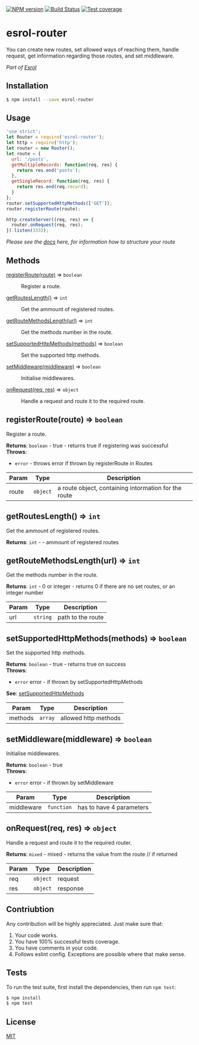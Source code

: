 [![NPM version][npm-image]][npm-url] 
[![Build Status][travis-image]][travis-url] 
[![Test coverage][coveralls-image]][coveralls-url]

# esrol-router
You can create new routes, set allowed ways of reaching them, handle request, get information regarding those routes, and set middleware.

*Part of [Esrol](https://github.com/esrol/esrol)*

## Installation

```sh
$ npm install --save esrol-router
```

## Usage

```js
'use strict';
let Router = require('esrol-router');
let http = require('http');
let router = new Router();
let route = {
  url: '/posts',
  getMultipleRecords: function(req, res) {
    return res.end('posts');
  },
  getSingleRecord: function(req, res) {
    return res.end(req.record);
  }
};
router.setSupportedHttpMethods(['GET']);
router.registerRoute(route);

http.createServer((req, res) => {
  router.onRequest(req, res);
}).listen(3333);
```
_Please see the <a href="https://github.com/esrol/esrol-server-app/wiki/Routes#router" target="_blank">docs</a> here, for information how to structure your route_

## Methods
<dl>
<dt><a href="#registerRoute">registerRoute(route)</a> ⇒ <code>boolean</code></dt>
<dd><p>Register a route.</p>
</dd>
<dt><a href="#getRoutesLength">getRoutesLength()</a> ⇒ <code>int</code></dt>
<dd><p>Get the ammount of registered routes.</p>
</dd>
<dt><a href="#getRouteMethodsLength">getRouteMethodsLength(url)</a> ⇒ <code>int</code></dt>
<dd><p>Get the methods number in the route.</p>
</dd>
<dt><a href="#setSupportedHttpMethods">setSupportedHttpMethods(methods)</a> ⇒ <code>boolean</code></dt>
<dd><p>Set the supported http methods.</p>
</dd>
<dt><a href="#setMiddleware">setMiddleware(middleware)</a> ⇒ <code>boolean</code></dt>
<dd><p>Initialise middlewares.</p>
</dd>
<dt><a href="#onRequest">onRequest(req, res)</a> ⇒ <code>object</code></dt>
<dd><p>Handle a request and route it to the required route.</p>
</dd>
</dl>

<a name="registerRoute"></a>
## registerRoute(route) ⇒ <code>boolean</code>
Register a route.

**Returns**: <code>boolean</code> - true - returns true if registering was successful  
**Throws**:

- <code>error</code> - throws error if thrown by registerRoute in Routes


| Param | Type | Description |
| --- | --- | --- |
| route | <code>object</code> | a route object, containing intormation for the route |

<a name="getRoutesLength"></a>
## getRoutesLength() ⇒ <code>int</code>
Get the ammount of registered routes.

**Returns**: <code>int</code> - - ammount of registered routes  
<a name="getRouteMethodsLength"></a>
## getRouteMethodsLength(url) ⇒ <code>int</code>
Get the methods number in the route.

**Returns**: <code>int</code> - 0 or integer - returns 0 if there are no set routes,
or an integer number  

| Param | Type | Description |
| --- | --- | --- |
| url | <code>string</code> | path to the route |

<a name="setSupportedHttpMethods"></a>
## setSupportedHttpMethods(methods) ⇒ <code>boolean</code>
Set the supported http methods.

**Returns**: <code>boolean</code> - true - returns true on success  
**Throws**:

- <code>error</code> error - if thrown by setSupportedHttpMethods

**See**: [setSupportedHttpMethods](#setSupportedHttpMethods)  

| Param | Type | Description |
| --- | --- | --- |
| methods | <code>array</code> | allowed http methods |

<a name="setMiddleware"></a>
## setMiddleware(middleware) ⇒ <code>boolean</code>
Initialise middlewares.

**Returns**: <code>boolean</code> - true  
**Throws**:

- <code>error</code> error - if thrown by setMiddleware


| Param | Type | Description |
| --- | --- | --- |
| middleware | <code>function</code> | has to have 4 parameters |

<a name="onRequest"></a>
## onRequest(req, res) ⇒ <code>object</code>
Handle a request and route it to the required router.

**Returns**: <code>mixed</code> - mixed - returns the value from the route // if returned  

| Param | Type | Description |
| --- | --- | --- |
| req | <code>object</code> | request |
| res | <code>object</code> | response |

## Contriubtion

Any contribution will be highly appreciated. Just make sure that:

1. Your code works.  
2. You have 100% successful tests coverage.  
3. You have comments in your code.  
4. Follows eslint config. Exceptions are possible where that make sense.  

## Tests

  To run the test suite, first install the dependencies, then run `npm test`:

```bash
$ npm install
$ npm test
```

## License

[MIT](https://github.com/esrol/esrol-router/blob/master/LICENSE)

[npm-image]: https://badge.fury.io/js/esrol-router.svg
[npm-url]: https://npmjs.org/package/esrol-router
[travis-image]: https://travis-ci.org/esrol/esrol-router.svg?branch=master
[travis-url]: https://travis-ci.org/esrol/esrol-router
[coveralls-image]: https://coveralls.io/repos/esrol/esrol-router/badge.svg
[coveralls-url]: https://coveralls.io/r/esrol/esrol-router
